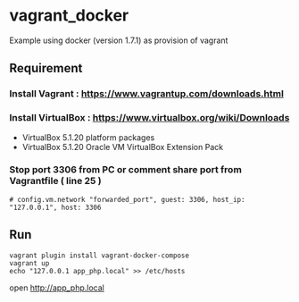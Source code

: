 # vagrant_docker

Example using docker (version 1.7.1) as provision of vagrant

## Requirement

### Install Vagrant : https://www.vagrantup.com/downloads.html
### Install VirtualBox : https://www.virtualbox.org/wiki/Downloads
- VirtualBox 5.1.20 platform packages
- VirtualBox 5.1.20 Oracle VM VirtualBox Extension Pack

### Stop port 3306 from PC or comment share port from Vagrantfile ( line 25 )

```
# config.vm.network "forwarded_port", guest: 3306, host_ip: "127.0.0.1", host: 3306
```

## Run

```
vagrant plugin install vagrant-docker-compose
vagrant up
echo "127.0.0.1 app_php.local" >> /etc/hosts
```

open http://app_php.local
